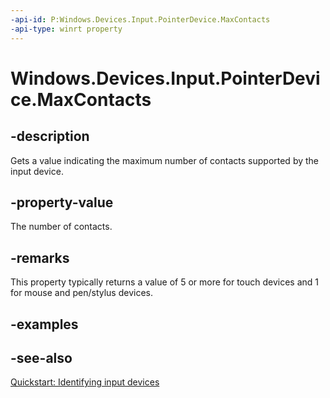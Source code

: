 ```yaml
---
-api-id: P:Windows.Devices.Input.PointerDevice.MaxContacts
-api-type: winrt property
---
```


<!-- Property syntax
public uint MaxContacts { get; }
-->

# Windows.Devices.Input.PointerDevice.MaxContacts

## -description
Gets a value indicating the maximum number of contacts supported by the input device.

## -property-value
The number of contacts.

## -remarks
This property typically returns a value of 5 or more for touch devices and 1 for mouse and pen/stylus devices.

## -examples

## -see-also
[Quickstart: Identifying input devices](/windows/uwp/design/input/identify-input-devices)
